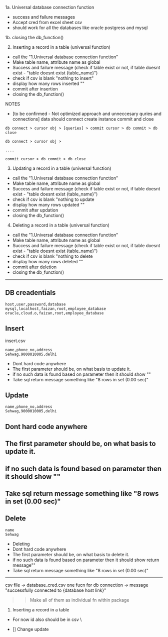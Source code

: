1a. Universal database connection function
 * success and failure messages
 * Accept cred from excel sheet csv
 * should work for all  the databases like oracle postgress and mysql

1b. closing the db_function()

2. Inserting a record in a table (universal function)
 * call the "1.Universal database connection function"
 * Make table name, attribute name as global
 * Success and failure message (check if table exist or not, if table doesnt exist - "table doesnt exist {table_name}")
 * check if csv is blank "nothing to insert"
  * display how many rows inserted ""
  * commit after insertion
 * closing the db_function()
 
NOTES
* [to be confirmed - Not optimized approach and unneccesary quries and connections] data should connect create instance commit and close
 

```
db connect > cursor obj > [queries] > commit cursor > db commit > db close

db connect > cursor obj >

....

commit cursor > db commit > db close

```

3. Updating a record in a table (universal function)
 * call the "1.Universal database connection function"
 * Make table name, attribute name as global
 * Success and failure message (check if table exist or not, if table doesnt exist - "table doesnt exist {table_name}")
 * check if csv is blank "nothing to update
  * display how many rows updated ""
  * commit after updation
 * closing the db_function()


4. Deleting a record in a table (universal function)
 * call the "1.Universal database connection function"
 * Make table name, attribute name as global
 * Success and failure message (check if table exist or not, if table doesnt exist - "table doesnt exist {table_name}")
 * check if csv is blank "nothing to delete
  * display how many rows deleted  ""
  * commit after deletion
 * closing the db_function()



-------------------

## DB creadentials
```csv
host,user,password,database
mysql,localhost,faizan,root,employee_database
oracle,cloud.o,faizan,root,employee_database
```

## Insert

insert.csv
```csv
name,phone_no,address
Sehwag,9000010005,delhi
```
* Dont hard code anywhere 
* The first parameter should be, on what basis to update it.
* if no such data is found based on parameter then it should show ""
* Take sql return message something like "8 rows in set (0.00 sec)"


## Update

```csv
name,phone_no,address
Sehwag,9000010005,delhi
```

## Dont hard code anywhere 
## The first parameter should be, on what basis to update it.
## if no such data is found based on parameter then it should show ""
## Take sql return message something like "8 rows in set (0.00 sec)"

## Delete
```csv
name
Sehwag
```
* Deleting 
* Dont hard code anywhere 
* The first parameter should be, on what basis to delete it.
* if no such data is found based on parameter then it should show  return message""
* Take sql return message something like "8 rows in set (0.00 sec)"

---


 csv file -> database_cred.csv 
 one fucn for db connection -> message "successfully connected to {database host link}"


>> Make all of them as individual fn within package

1. Inserting a record in a table

  * For now id also should be in csv
\


- [] Change update